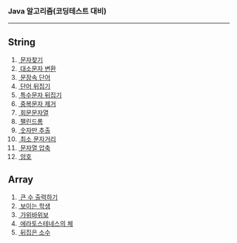 ### Java 알고리즘(코딩테스트 대비)
----
## String
<ol>
  <li>
  <a href="https://github.com/odong2/Algorithm/blob/main/algorithm/src/String/Day1.java">
  &nbsp;문자찾기<a/>
  </li>
  <li>
  <a href="https://github.com/odong2/Algorithm/blob/main/algorithm/src/String/Day2.java">&nbsp;대소문자 변환</a>
  </li>
  <li>
   <a href="https://github.com/odong2/Algorithm/blob/main/algorithm/src/String/Day3.java">
   &nbsp;문장속 단어
    </a>
  </li>
   <li>
   <a href="https://github.com/odong2/Algorithm/blob/main/algorithm/src/String/Day4.java">&nbsp;단어 뒤집기</a>
  </li>
   <li>
   <a href="https://github.com/odong2/Algorithm/blob/main/algorithm/src/String/Day5.java">&nbsp;특수문자 뒤집기</a>
  </li>
   <li>
   <a href="https://github.com/odong2/Algorithm/blob/main/algorithm/src/String/Day6.java">&nbsp;중복문자 제거</a>
  </li>
   <li>
   <a href="https://github.com/odong2/Algorithm/blob/main/algorithm/src/String/Day7.java">&nbsp;회문문자열</a>
  </li>
   <li>
   <a href="https://github.com/odong2/Algorithm/blob/main/algorithm/src/String/Day8.java">&nbsp;팰린드롬</a>
  </li>
   <li>
   <a href="https://github.com/odong2/Algorithm/blob/main/algorithm/src/String/Day9.java">&nbsp;숫자만 추출</a>
  </li>
   <li>
   <a href="https://github.com/odong2/Algorithm/blob/main/algorithm/src/String/Day10.java">&nbsp;최소 문자거리</a>
  </li>
   <li>
   <a href="https://github.com/odong2/Algorithm/blob/main/algorithm/src/String/Day11.java">&nbsp;문자열 압축</a>
  </li>
   <li>
   <a href="https://github.com/odong2/Algorithm/blob/main/algorithm/src/String/Day12.java">&nbsp;암호</a>
  </li>
</ol>

## Array

<ol>
  <li>
  <a href="https://github.com/odong2/Algorithm/blob/main/algorithm/src/array/Day01.java">&nbsp;큰 수 출력하기<a/>
  </li>
  <li>
  <a href="https://github.com/odong2/Algorithm/blob/main/algorithm/src/array/Day02.java">&nbsp;보이는 학생<a/>
  </li>
  <li>
  <a href="https://github.com/odong2/Algorithm/blob/main/algorithm/src/array/Day03.java">&nbsp;가위바위보<a/>
  </li>
  <li>
  <a href="https://github.com/odong2/Algorithm/blob/main/algorithm/src/array/Day05.java">&nbsp;에라토스테네스의 체<a/>
  </li>
  <li>
  <a href="https://github.com/odong2/Algorithm/blob/main/algorithm/src/array/Day06.java">&nbsp;뒤집은 소수<a/>
  </li>
</ol>

